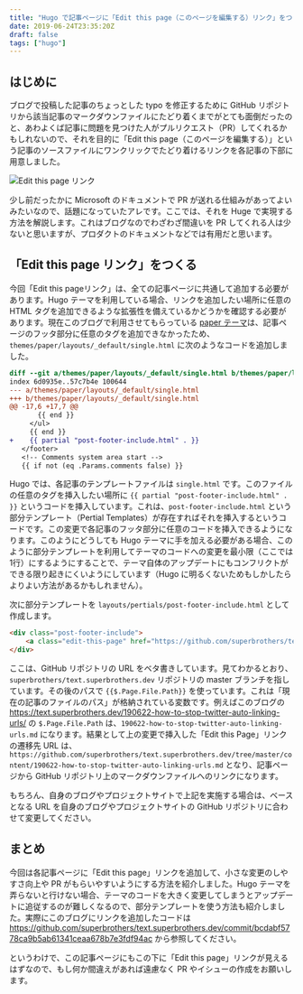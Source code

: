 ```yaml
---
title: "Hugo で記事ページに「Edit this page（このページを編集する）リンク」をつくる"
date: 2019-06-24T23:35:20Z
draft: false
tags: ["hugo"]
---
```


## はじめに

ブログで投稿した記事のちょっとした typo を修正するために GitHub リポジトリから該当記事のマークダウンファイルにたどり着くまでがとても面倒だったのと、あわよくば記事に問題を見つけた人がプルリクエスト（PR）してくれるかもしれないので、それを目的に「Edit this page（このページを編集する）」という記事のソースファイルにワンクリックでたどり着けるリンクを各記事の下部に用意しました。

![Edit this page リンク](https://lh3.googleusercontent.com/ObVBWcVYfWuAo29KPPAaCEwmw1TlotlTm6nlOc8mp2gm6vl273vLJ5Ss1FiLBv3WALp1DFjAEKBkeHX6mx97aLvJBiuOTf22Ati5jM4Q-f-2dkITj_rznG8IcS05tQ0vUktHlKq6Tt8=w900)

少し前だったかに Microsoft のドキュメントで PR が送れる仕組みがあってよいみたいなので、話題になっていたアレです。ここでは、それを Huge で実現する方法を解説します。これはブログなのでわざわざ間違いを PR してくれる人は少ないと思いますが、プロダクトのドキュメントなどでは有用だと思います。

## 「Edit this page リンク」をつくる

今回「Edit this pageリンク」は、全ての記事ページに共通して追加する必要があります。Hugo テーマを利用している場合、リンクを追加したい場所に任意の HTML タグを追加できるような拡張性を備えているかどうかを確認する必要があります。現在このブログで利用させてもらっている [paper テーマ](https://themes.gohugo.io/hugo-paper/)は、記事ページのフッタ部分に任意のタグを追加できなかったため、`themes/paper/layouts/_default/single.html` に次のようなコードを追加しました。

```diff
diff --git a/themes/paper/layouts/_default/single.html b/themes/paper/layouts/_default/single.html
index 6d0935e..57c7b4e 100644
--- a/themes/paper/layouts/_default/single.html
+++ b/themes/paper/layouts/_default/single.html
@@ -17,6 +17,7 @@
       {{ end }}
     </ul>
     {{ end }}
+    {{ partial "post-footer-include.html" . }}
   </footer>
   <!-- Comments system area start -->
   {{ if not (eq .Params.comments false) }}
```

Hugo では、各記事のテンプレートファイルは `single.html` です。このファイルの任意のタグを挿入したい場所に `{{ partial "post-footer-include.html" . }}` というコードを挿入しています。これは、`post-footer-include.html` という部分テンプレート（Pertial Templates）が存在すればそれを挿入するというコードです。この変更で各記事のフッタ部分に任意のコードを挿入できるようになります。このようにどうしても Hugo テーマに手を加える必要がある場合、このように部分テンプレートを利用してテーマのコードへの変更を最小限（ここでは1行）にするようにすることで、テーマ自体のアップデートにもコンフリクトができる限り起きにくいようにしています（Hugo に明るくないためもしかしたらよりよい方法があるかもしれません）。

次に部分テンプレートを `layouts/pertials/post-footer-include.html` として作成します。

```html
<div class="post-footer-include">
    <a class="edit-this-page" href="https://github.com/superbrothers/text.superbrothers.dev/tree/master/content/{{$.Page.File.Path}}">Edit this page</a>
</div>
```

ここは、GitHub リポジトリの URL をベタ書きしています。見てわかるとおり、`superbrothers/text.superbrothers.dev` リポジトリの master ブランチを指しています。その後のパスで `{{$.Page.File.Path}}` を使っています。これは「現在の記事のファイルのパス」が格納されている変数です。例えばこのブログの https://text.superbrothers.dev/190622-how-to-stop-twitter-auto-linking-urls/ の `$.Page.File.Path` は、`190622-how-to-stop-twitter-auto-linking-urls.md` になります。結果として上の変更で挿入した「Edit this Page」リンクの遷移先 URL は、`https://github.com/superbrothers/text.superbrothers.dev/tree/master/content/190622-how-to-stop-twitter-auto-linking-urls.md` となり、記事ページから GitHub リポジトリ上のマークダウンファイルへのリンクになります。

もちろん、自身のブログやプロジェクトサイトで上記を実施する場合は、ベースとなる URL を自身のブログやプロジェクトサイトの GitHub リポジトリに合わせて変更してください。

## まとめ

今回は各記事ページに「Edit this page」リンクを追加して、小さな変更のしやすさ向上や PR がもらいやすいようにする方法を紹介しました。Hugo テーマを弄らないと行けない場合、テーマのコードを大きく変更してしまうとアップデートに追従するのが難しくなるので、部分テンプレートを使う方法も紹介しました。実際にこのブログにリンクを追加したコードは https://github.com/superbrothers/text.superbrothers.dev/commit/bcdabf5778ca9b5ab61341ceaa678b7e3fdf94ac から参照してください。

というわけで、この記事ページにもこの下に「Edit this page」リンクが見えるはずなので、もし何か間違えがあれば遠慮なく PR やイシューの作成をお願いします。
